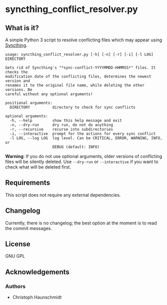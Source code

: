 syncthing_conflict_resolver.py
==============================

What is it?
-----------

A simple Python 3 script to resolve conflicting files which may appear using [Syncthing](https://syncthing.net/).

    usage: syncthing_conflict_resolver.py [-h] [-n] [-r] [-i] [-l LOG] DIRECTORY

    Gets rid of Syncthing's "*sync-conflict-YYYYMMDD-HHMMSS*" files. It checks the
    modification date of the conflicting files, determines the newest version and
    renames it to the original file name, while deleting the other versions. Be
    careful without any optional arguments!

    positional arguments:
      DIRECTORY          directory to check for sync conflicts

    optional arguments:
      -h, --help         show this help message and exit
      -n, --dry-run      dry run, do not do anything
      -r, --recursive    recurse into subdirectories
      -i, --interactive  prompt for the actions for every sync conflict
      -l LOG, --log LOG  log level. Can be CRITICAL, ERROR, WARNING, INFO, or
                         DEBUG (default: INFO)

**Warning**: If you do not use optional arguments, older versions of conflicting files will be silently deleted. Use `--dry-run` or `--interactive` if you want to check what will be deleted first.

Requirements
------------

This script does not require any external dependencies.

Changelog
---------

Currently, there is no changelog; the best option at the moment is to read the commit messages.

License
-------

GNU GPL

Acknowledgements
----------------

### Authors

- Christoph Haunschmidt